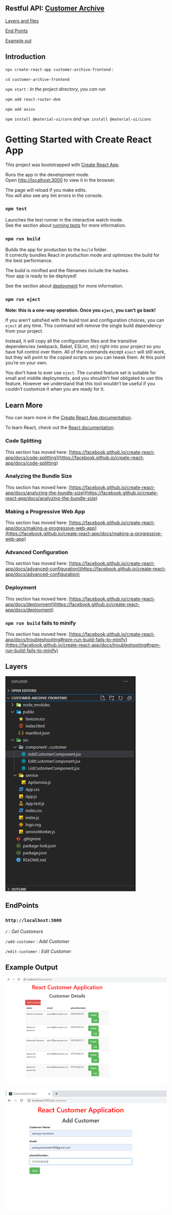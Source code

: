 
## Restful API: [Customer Archive](https://github.com/sumeyyekaratekin/customer-archive "Customer Archive")

[Layers and files](#layers)

[End Points](#endpoints)

[Example out](#exampleout)
## Introduction
`npx create-react-app customer-archive-frontend` :

`cd customer-archive-frontend`

`npm start`  :  <i> In the project directory, you can run</i>

`npm add react-router-dom`

`npm add axios`

`npm install @material-ui/core`    <i>and  </i>`npm install @material-ui/icons`

# Getting Started with Create React App

This project was bootstrapped with [Create React App](https://github.com/facebook/create-react-app).


Runs the app in the development mode.\
Open [http://localhost:3000](http://localhost:3000) to view it in the browser.

The page will reload if you make edits.\
You will also see any lint errors in the console.

### `npm test`

Launches the test runner in the interactive watch mode.\
See the section about [running tests](https://facebook.github.io/create-react-app/docs/running-tests) for more information.

### `npm run build`

Builds the app for production to the `build` folder.\
It correctly bundles React in production mode and optimizes the build for the best performance.

The build is minified and the filenames include the hashes.\
Your app is ready to be deployed!

See the section about [deployment](https://facebook.github.io/create-react-app/docs/deployment) for more information.

### `npm run eject`

**Note: this is a one-way operation. Once you `eject`, you can’t go back!**

If you aren’t satisfied with the build tool and configuration choices, you can `eject` at any time. This command will remove the single build dependency from your project.

Instead, it will copy all the configuration files and the transitive dependencies (webpack, Babel, ESLint, etc) right into your project so you have full control over them. All of the commands except `eject` will still work, but they will point to the copied scripts so you can tweak them. At this point you’re on your own.

You don’t have to ever use `eject`. The curated feature set is suitable for small and middle deployments, and you shouldn’t feel obligated to use this feature. However we understand that this tool wouldn’t be useful if you couldn’t customize it when you are ready for it.

## Learn More

You can learn more in the [Create React App documentation](https://facebook.github.io/create-react-app/docs/getting-started).

To learn React, check out the [React documentation](https://reactjs.org/).

### Code Splitting

This section has moved here: [https://facebook.github.io/create-react-app/docs/code-splitting](https://facebook.github.io/create-react-app/docs/code-splitting)

### Analyzing the Bundle Size

This section has moved here: [https://facebook.github.io/create-react-app/docs/analyzing-the-bundle-size](https://facebook.github.io/create-react-app/docs/analyzing-the-bundle-size)

### Making a Progressive Web App

This section has moved here: [https://facebook.github.io/create-react-app/docs/making-a-progressive-web-app](https://facebook.github.io/create-react-app/docs/making-a-progressive-web-app)

### Advanced Configuration

This section has moved here: [https://facebook.github.io/create-react-app/docs/advanced-configuration](https://facebook.github.io/create-react-app/docs/advanced-configuration)

### Deployment

This section has moved here: [https://facebook.github.io/create-react-app/docs/deployment](https://facebook.github.io/create-react-app/docs/deployment)

### `npm run build` fails to minify

This section has moved here: [https://facebook.github.io/create-react-app/docs/troubleshooting#npm-run-build-fails-to-minify](https://facebook.github.io/create-react-app/docs/troubleshooting#npm-run-build-fails-to-minify)

## Layers

![layer](https://github.com/sumeyyekaratekin/customer-archive-react/blob/main/res/layersandfiles.png)

## EndPoints

### `http://localhost:3000`

`/`  : <i>Get Customers</i>

`/add-customer` : <i>Add Customer</i>

`/edit-customer` : <i>Edit Customer</i>


## Example Output
![output](https://github.com/sumeyyekaratekin/customer-archive-react/blob/main/res/example1.png) 

![output](https://github.com/sumeyyekaratekin/customer-archive-react/blob/main/res/example.png)
